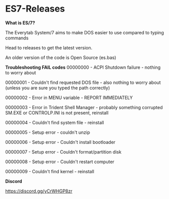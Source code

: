 # ES7-Releases

**What is ES/7?**

The Everytab System/7 aims to make DOS easier to use compared to typing commands

Head to releases to get the latest version.

An older version of the code is Open Source (es.bas)

**Troubleshooting FAIL codes**
00000000 - ACPI Shutdown failure - nothing to worry about

00000001 - Couldn't find requested DOS file - also nothing to worry about (unless you are sure you typed the path correctly)

00000002 - Error in MENU variable - REPORT IMMEDIATELY

00000003 - Error in Trident Shell Manager - probably something corrupted SM.EXE or CONTROLP.INI is not present, reinstall

00000004 -  Couldn't find system file - reinstall

00000005 - Setup error - couldn't unzip

00000006 - Setup error - Couldn't install bootloader

00000007 - Setup error - Couldn't format/partition disk

00000008 - Setup error - Couldn't restart computer 

00000009 - Couldn't find kernel - reinstall

**Discord**

https://discord.gg/yCrWHGP8zr
